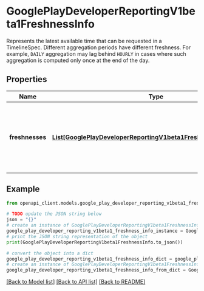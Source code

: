 # GooglePlayDeveloperReportingV1beta1FreshnessInfo

Represents the latest available time that can be requested in a TimelineSpec. Different aggregation periods have different freshness. For example, `DAILY` aggregation may lag behind `HOURLY` in cases where such aggregation is computed only once at the end of the day.

## Properties

Name | Type | Description | Notes
------------ | ------------- | ------------- | -------------
**freshnesses** | [**List[GooglePlayDeveloperReportingV1beta1FreshnessInfoFreshness]**](GooglePlayDeveloperReportingV1beta1FreshnessInfoFreshness.md) | Information about data freshness for every supported aggregation period. This field has set semantics, keyed by the &#x60;aggregation_period&#x60; field. | [optional] 

## Example

```python
from openapi_client.models.google_play_developer_reporting_v1beta1_freshness_info import GooglePlayDeveloperReportingV1beta1FreshnessInfo

# TODO update the JSON string below
json = "{}"
# create an instance of GooglePlayDeveloperReportingV1beta1FreshnessInfo from a JSON string
google_play_developer_reporting_v1beta1_freshness_info_instance = GooglePlayDeveloperReportingV1beta1FreshnessInfo.from_json(json)
# print the JSON string representation of the object
print(GooglePlayDeveloperReportingV1beta1FreshnessInfo.to_json())

# convert the object into a dict
google_play_developer_reporting_v1beta1_freshness_info_dict = google_play_developer_reporting_v1beta1_freshness_info_instance.to_dict()
# create an instance of GooglePlayDeveloperReportingV1beta1FreshnessInfo from a dict
google_play_developer_reporting_v1beta1_freshness_info_from_dict = GooglePlayDeveloperReportingV1beta1FreshnessInfo.from_dict(google_play_developer_reporting_v1beta1_freshness_info_dict)
```
[[Back to Model list]](../README.md#documentation-for-models) [[Back to API list]](../README.md#documentation-for-api-endpoints) [[Back to README]](../README.md)


